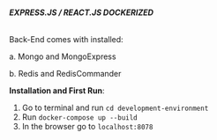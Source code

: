 ###### **EXPRESS.JS / REACT.JS  DOCKERIZED** 

Back-End comes with installed:
 
a. Mongo and MongoExpress
 
b. Redis and RedisCommander

**Installation and First Run**: 

1. Go to terminal and run ``cd development-environment``
2. Run ``docker-compose up --build``
3. In the browser go to ``localhost:8078``